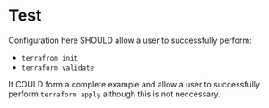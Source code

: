# Test

Configuration here SHOULD allow a user to successfully perform:

- `terrafrom init`
- `terraform validate`

It COULD form a complete example and allow a user to successfully perform `terraform apply` although this is not neccessary.
